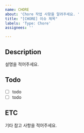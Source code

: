 ```yaml
---
name: CHORE
about: 'Chore 작업 사항을 알려주세요. '
title: "[CHORE] 이슈 제목"
labels: 'Type: Chore'
assignees: ''

---
```


## Description

설명을 적어주세요. 

## Todo
- [ ] todo
- [ ] todo

## ETC

기타 참고 사항을 적어주세요.
